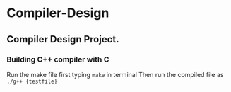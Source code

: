 # Compiler-Design
## Compiler Design Project.
### Building C++ compiler with C
Run the make file first typing `make` in terminal
Then run the compiled file as 
`./g++ {testfile}`
